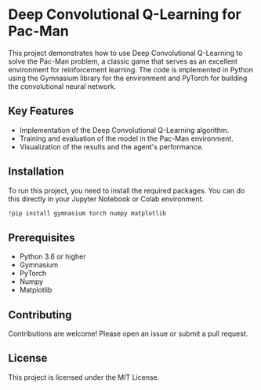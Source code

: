 # Deep Convolutional Q-Learning for Pac-Man

This project demonstrates how to use Deep Convolutional Q-Learning to solve the Pac-Man problem, a classic game that serves as an excellent environment for reinforcement learning. The code is implemented in Python using the Gymnasium library for the environment and PyTorch for building the convolutional neural network.

## Key Features
- Implementation of the Deep Convolutional Q-Learning algorithm.
- Training and evaluation of the model in the Pac-Man environment.
- Visualization of the results and the agent's performance.

## Installation
To run this project, you need to install the required packages. You can do this directly in your Jupyter Notebook or Colab environment.

```bash
!pip install gymnasium torch numpy matplotlib
```
## Prerequisites
- Python 3.6 or higher
- Gymnasium
- PyTorch
- Numpy
- Matplotlib

## Contributing
Contributions are welcome! Please open an issue or submit a pull request.

## License
This project is licensed under the MIT License.
